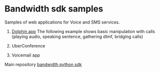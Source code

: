 # Bandwidth sdk samples

Samples of web applications for Voice and SMS services.


1. [Dolphin app](/dolphin_app/README.md)
    The following example shows basic manipulation with calls (playing audio, speaking sentence, gathering dtmf, bridging calls)

2. UberConference

3. Voicemail app

Main repository [bandwidth python sdk](https://github.com/bandwidthcom/python-bandwidth)
